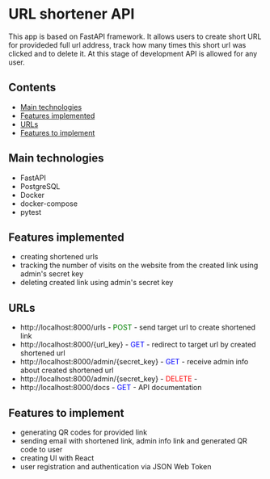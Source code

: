 # URL shortener API

This app is based on FastAPI framework. It allows users to create short URL for provideded full url address, track how many times this short url was clicked and to delete it. At this stage of development API is allowed for any user.

## Contents

- [Main technologies](#main-technologies)
- [Features implemented](#features-implemented)
- [URLs](#urls)
- [Features to implement](#features-to-implement)

## **Main technologies**

- FastAPI
- PostgreSQL
- Docker
- docker-compose
- pytest

## **Features implemented**

- creating shortened urls
- tracking the number of visits on the website from the created link using admin's secret key
- deleting created link using admin's secret key

## **URLs**

- http://localhost:8000/urls - <span style="color:green">POST</span> - send target url to create shortened link
- http://localhost:8000/{url_key} - <span style="color:blue">GET</span> - redirect to target url by created shortened url
- http://localhost:8000/admin/{secret_key} - <span style="color:blue">GET</span> - receive admin info about created shortened url
- http://localhost:8000/admin/{secret_key} - <span style="color:red">DELETE</span> -
- http://localhost:8000/docs - <span style="color:blue">GET</span> - API documentation

## **Features to implement**

- generating QR codes for provided link
- sending email with shortened link, admin info link and generated QR code to user
- creating UI with React
- user registration and authentication via JSON Web Token
